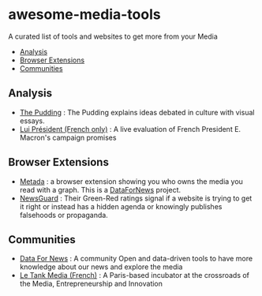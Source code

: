 # awesome-media-tools
A curated list of tools and websites to get more from your Media

* [Analysis](/#Analysis)
* [Browser Extensions](/#Browser-Extensions)
* [Communities](/#Communities)

## Analysis

- [The Pudding](https://pudding.cool) : The Pudding explains ideas debated in culture with visual essays.
- [Lui Président (French only)](http://www.luipresident.fr/) : A live evaluation of French President E. Macron's campaign promises

## Browser Extensions

- [Metada](https://metada.org) : a browser extension showing you who owns the media you read with a graph. This is a [DataForNews](https://datafor.news) project.
- [NewsGuard](https://www.newsguardtech.com/) : Their Green-Red ratings signal if a website is trying to get it right or instead has a hidden agenda or knowingly publishes falsehoods or propaganda.

## Communities

- [Data For News](https://datafor.news) : A community Open and data-driven tools to have more knowledge about our news and explore the media
- [Le Tank Media (French)](http://letankmedia.fr/) : A Paris-based incubator at the crossroads of the Media, Entrepreneurship and Innovation
